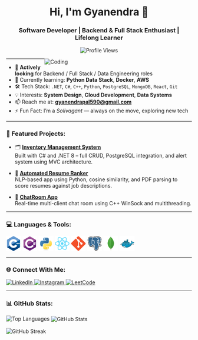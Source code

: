 <h1 align="center">Hi, I'm Gyanendra 👋</h1>
<h3 align="center">Software Developer | Backend & Full Stack Enthusiast | Lifelong Learner</h3>

<p align="center">
  <img src="https://komarev.com/ghpvc/?username=gp02august&label=Profile%20Views&color=0e75b6&style=flat" alt="Profile Views" />
</p>

<img align="right" alt="Coding" width="400" src="https://user-images.githubusercontent.com/55389276/140866485-8fb1c876-9a8f-4d6a-98dc-08c4981eaf70.gif" />

---

- 💼 **Actively looking** for Backend / Full Stack / Data Engineering roles
- 🌱 Currently learning: **Python Data Stack**, **Docker**, **AWS**
- 🛠️ Tech Stack: `.NET`, `C#`, `C++`, `Python`, `PostgreSQL`, `MongoDB`, `React`, `Git`
- 💡 Interests: **System Design**, **Cloud Development**, **Data Systems**
- 📫 Reach me at: **gyanendrapal590@gmail.com**
- ⚡ Fun Fact: I’m a *Solivagant* — always on the move, exploring new tech

---

<h3 align="left">🚀 Featured Projects:</h3>

- 🗂️ [**Inventory Management System**](https://github.com/gp02august/inventory-system)  
  Built with C# and .NET 8 – full CRUD, PostgreSQL integration, and alert system using MVC architecture.

- 🧠 [**Automated Resume Ranker**](https://github.com/gp02august/Autumated_Resume_Ranking_System)  
  NLP-based app using Python, cosine similarity, and PDF parsing to score resumes against job descriptions.

- 💬 [**ChatRoom App**](https://github.com/gp02august/Chit_Chat-Application-)  
  Real-time multi-client chat room using C++ WinSock and multithreading.

---

<h3 align="left">💻 Languages & Tools:</h3>

<p align="left">
  <img src="https://raw.githubusercontent.com/devicons/devicon/master/icons/cplusplus/cplusplus-original.svg" alt="C++" width="40" height="40"/>
  <img src="https://raw.githubusercontent.com/devicons/devicon/master/icons/csharp/csharp-original.svg" alt="C#" width="40" height="40"/>
  <img src="https://raw.githubusercontent.com/devicons/devicon/master/icons/python/python-original.svg" alt="Python" width="40" height="40"/>
  <img src="https://raw.githubusercontent.com/devicons/devicon/master/icons/react/react-original.svg" alt="React" width="40" height="40"/>
  <img src="https://raw.githubusercontent.com/devicons/devicon/master/icons/git/git-original.svg" alt="Git" width="40" height="40"/>
  <img src="https://raw.githubusercontent.com/devicons/devicon/master/icons/postgresql/postgresql-original.svg" alt="PostgreSQL" width="40" height="40"/>
  <img src="https://raw.githubusercontent.com/devicons/devicon/master/icons/mongodb/mongodb-original.svg" alt="MongoDB" width="40" height="40"/>
  <img src="https://raw.githubusercontent.com/devicons/devicon/master/icons/docker/docker-original.svg" alt="Docker" width="40" height="40"/>
</p>

---

<h3 align="left">🌐 Connect With Me:</h3>

<p align="left">
  <a href="https://linkedin.com/in/gyanendra-pal" target="_blank">
    <img src="https://raw.githubusercontent.com/rahuldkjain/github-profile-readme-generator/master/src/images/icons/Social/linked-in-alt.svg" alt="LinkedIn" height="30" width="40" />
  </a>
  <a href="https://instagram.com/_gyanendra__pal_" target="_blank">
    <img src="https://raw.githubusercontent.com/rahuldkjain/github-profile-readme-generator/master/src/images/icons/Social/instagram.svg" alt="Instagram" height="30" width="40" />
  </a>
  <a href="https://leetcode.com/gyanendrapal590/" target="_blank">
    <img src="https://raw.githubusercontent.com/rahuldkjain/github-profile-readme-generator/master/src/images/icons/Social/leet-code.svg" alt="LeetCode" height="30" width="40" />
  </a>
</p>

---

<h3 align="left">📊 GitHub Stats:</h3>

<p>
  <img align="left" src="https://github-readme-stats.vercel.app/api/top-langs?username=gp02august&show_icons=true&locale=en&layout=compact" alt="Top Languages" />
</p>

<p>&nbsp;<img align="center" src="https://github-readme-stats.vercel.app/api?username=gp02august&show_icons=true&locale=en" alt="GitHub Stats" /></p>

<p><img align="center" src="https://github-readme-streak-stats.herokuapp.com/?user=gp02august&" alt="GitHub Streak" /></p>
